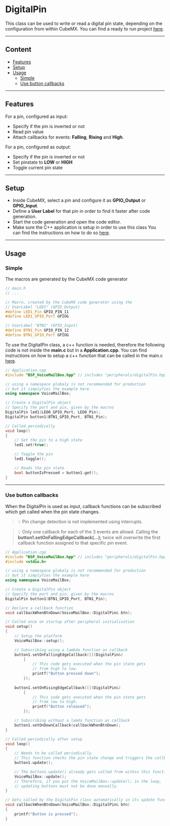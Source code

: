 # DigitalPin
This class can be used to write or read a digital pin state, depending on the configuration from within CubeMX.
You can find a ready to run project [here](../../Demos/F469/F469_MultiExample/README.md).

---
## Content
- [Features](#features)
- [Setup](#setup)
- [Usage](#usage)
    - [Simple](#simple)
    - [Use button callbacks](#use-button-callbacks)

---
## Features
For a pin, configured as input:
- Specify if the pin is inverted or not
- Read pin value
- Attach callbacks for events: **Falling**, **Rising** and **High**.

For a pin, configured as output:
- Specify if the pin is inverted or not
- Set pinstate to **LOW** or **HIGH**
- Toggle current pin state




---
## Setup
- Inside CubeMX, select a pin and configure it as **GPIO_Output** or **GPIO_Input**.
- Define a **User Label** for that pin in order to find it faster after code generation.
- Start the code generation and open the code editor.
- Make sure the C++ application is setup in order to use this class
You can find the instructions on how to do so [here](CppFromC.md).

---
## Usage
### Simple
The macros are generated by the CubeMX code generator
``` C++ 
// main.h
// ...

// Macro, created by the CubeMX code generator using the 
// UserLabel "LED1" (GPIO_Output)
#define LED1_Pin GPIO_PIN_11
#define LED1_GPIO_Port GPIOG

// UserLabel "BTN1" (GPIO_Input)
#define BTN1_Pin GPIO_PIN_12
#define BTN1_GPIO_Port GPIOG
```

To use the DigitalPin class, a c++ function is needed, therefore the following code is not inside the **main.c** but in a **Application.cpp**.
You can find instructions on how to setup a c++ function that can be called in the main.c [here](CppFromC.md).
``` C++ 
// Application.cpp
#include "BSP_VoiceMailBox.hpp" // includes "peripherals/digitalPin.hpp"

// using a namespace globaly is not recommended for production
// but it simplyfies the example here
using namespace VoiceMailBox; 

// Create a DigitalPin object
// Specify the port and pin, given by the macros
DigitalPin led1(LED0_GPIO_Port, LED0_Pin);
DigitalPin button1(BTN1_GPIO_Port, BTN1_Pin);

// Called periodically
void loop()
{
    // Set the pin to a high state
    led1.set(true);

    // Toggle the pin
    led1.toggle();

    // Reads the pin state
    bool buttonIsPressed = button1.get();
}
```
---
### Use button callbacks
When the DigitalPin is used as input, callback functions can be subscribed which get called when the pin state changes.
>:bulb: Pin change detection is not implemented using interrupts.

>:bulb: Only one callback for each of the 3 events are allowd.
Calling the **button1.setOnFallingEdgeCallback(...);** twice will overwrite the first callback function assigned to that specific pin event.

```C++
// Application.cpp
#include "BSP_VoiceMailBox.hpp" // includes "peripherals/digitalPin.hpp"
#include <stdio.h>

// using a namespace globaly is not recommended for production
// but it simplyfies the example here
using namespace VoiceMailBox; 

// Create a DigitalPin object
// Specify the port and pin, given by the macros
DigitalPin button1(BTN1_GPIO_Port, BTN1_Pin);

// Declare a callback function
void callbackWhenBtnDown(VoiceMailBox::DigitalPin& btn);

// Called once on startup after peripheral initialisation
void setup()
{
    // Setup the platform
    VoiceMailBox::setup();

    // Subscribing using a lambda function as callback
    button1.setOnFallingEdgeCallback([](DigitalPin&)    
        {
            // This code gets executed when the pin state gets 
            // from high to low.
            printf("Button pressed down");
        });
    
    button1.setOnRisingEdgeCallback([](DigitalPin&)    
        {
            // This code gets executed when the pin state gets 
            // from low to high.
            printf("Button released");
        });

    // Subscribing without a lamda function as callback
    button1.setOnDownCallback(callbackWhenBtnDown);
}

// Called periodically after setup
void loop()
{
    // Needs to be called periodically
    // This function checks the pin state change and triggers the callback functions
    button1.update();

    // The button1.update() already gets called from within this function:
    VoiceMailBox::update();
    // Therefore, if you put the VoiceMailBox::update(); in the loop, 
    // updating buttons must not be done manually.
}

// Gets called by the DigitalPin class automatically in its update function.
void callbackWhenBtnDown(VoiceMailBox::DigitalPin& btn)
{
    printf("Button is pressed");
}
```
